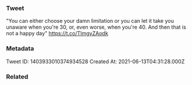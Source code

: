 ### Tweet
"You can either choose your damn limitation or you can let it take you unaware when you're 30, or, even worse, when you're 40. And then that is not a happy day" https://t.co/TImgyZAodk

### Metadata
Tweet ID: 1403933010374934528
Created At: 2021-06-13T04:31:28.000Z

### Related

